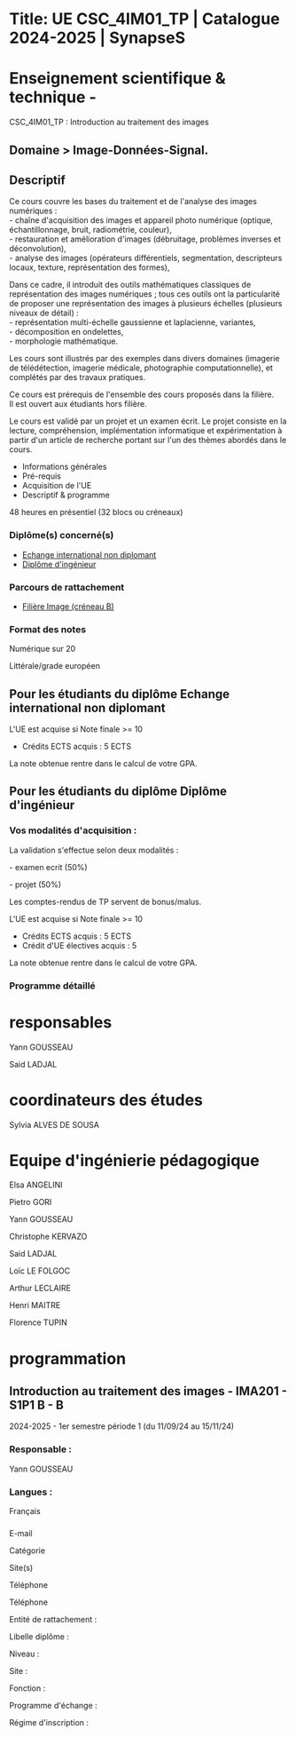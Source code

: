 # Title: UE CSC_4IM01_TP | Catalogue 2024-2025 | SynapseS

#  [ ](/catalogue/2024-2025) Enseignement scientifique & technique \-
CSC_4IM01_TP : Introduction au traitement des images

## Domaine > Image-Données-Signal.

## Descriptif

Ce cours couvre les bases du traitement et de l'analyse des images numériques
:  
\- chaîne d'acquisition des images et appareil photo numérique (optique,
échantillonnage, bruit, radiométrie, couleur),  
\- restauration et amélioration d'images (débruitage, problèmes inverses et
déconvolution),  
\- analyse des images (opérateurs différentiels, segmentation, descripteurs
locaux, texture, représentation des formes),  
  
Dans ce cadre, il introduit des outils mathématiques classiques de
représentation des images numériques ; tous ces outils ont la particularité de
proposer une représentation des images à plusieurs échelles (plusieurs niveaux
de détail) :  
\- représentation multi-échelle gaussienne et laplacienne, variantes,  
\- décomposition en ondelettes,  
\- morphologie mathématique.  
  
Les cours sont illustrés par des exemples dans divers domaines (imagerie de
télédétection, imagerie médicale, photographie computationnelle), et complétés
par des travaux pratiques.  
  
Ce cours est prérequis de l'ensemble des cours proposés dans la filière.  
Il est ouvert aux étudiants hors filière.  
  

Le cours est validé par un projet et un examen écrit. Le projet consiste en la
lecture, compréhension, implémentation informatique et expérimentation à
partir d'un article de recherche portant sur l'un des thèmes abordés dans le
cours.

  * Informations générales
  * Pré-requis
  * Acquisition de l'UE
  * Descriptif & programme

48 heures en présentiel (32 blocs ou créneaux)

### Diplôme(s) concerné(s)

  * [Echange international non diplomant](/catalogue/2024-2025/diplome/1/PEI-echange-international-non-diplomant)
  * [Diplôme d'ingénieur](/catalogue/2024-2025/diplome/4/ING-diplome-d-ingenieur)

### Parcours de rattachement

  * [Filière Image (créneau B)](/catalogue/2024-2025/parcours/1372/IMA-filiere-image-creneau-b)

### Format des notes

Numérique sur 20

Littérale/grade européen

## Pour les étudiants du diplôme Echange international non diplomant

L'UE est acquise si Note finale >= 10

  * Crédits ECTS acquis : 5 ECTS

La note obtenue rentre dans le calcul de votre GPA.

## Pour les étudiants du diplôme Diplôme d'ingénieur

### Vos modalités d'acquisition :

La validation s'effectue selon deux modalités :

\- examen ecrit (50%)

\- projet (50%)

Les comptes-rendus de TP servent de bonus/malus.

L'UE est acquise si Note finale >= 10

  * Crédits ECTS acquis : 5 ECTS
  * Crédit d'UE électives acquis : 5

La note obtenue rentre dans le calcul de votre GPA.

### Programme détaillé

# responsables

Yann GOUSSEAU

Said LADJAL

# coordinateurs des études

Sylvia ALVES DE SOUSA

# Equipe d'ingénierie pédagogique

Elsa ANGELINI

Pietro GORI

Yann GOUSSEAU

Christophe KERVAZO

Said LADJAL

Loïc LE FOLGOC

Arthur LECLAIRE

Henri MAITRE

Florence TUPIN

# programmation

## Introduction au traitement des images - IMA201 - S1P1 B - B

2024-2025 - 1er semestre période 1 (du 11/09/24 au 15/11/24)

### Responsable :

Yann GOUSSEAU

### Langues :

Français

###

E-mail

Catégorie

Site(s)

Téléphone

Téléphone

Entité de rattachement :

Libelle diplôme :

Niveau :

Site :

Fonction :

Programme d'échange :

Régime d'inscription :


